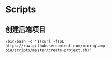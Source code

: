 # Scripts


## 创建后端项目
```
/bin/bash -c "$(curl -fsSL https://raw.githubusercontent.com/mininglamp-bia/scripts/master/create-project.sh)"
```
